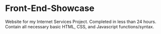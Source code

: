 # Front-End-Showcase
Website for my Internet Services Project. Completed in less than 24 hours. Contain all necessary basic HTML, CSS, and Javascript functions/syntax.
